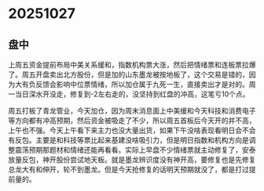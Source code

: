 # 20251027

## 盘中

上周五资金提前布局中美关系缓和，指数机构票大涨，然后把情绪票和连板票拉爆了。周五开盘卖出北方股份，但是加的山东墨龙被按地板了，这个交易是错的，因为大有负反馈会影响中位票情绪，所以加仓属于九死一生，直接卖出才是对的。周一当日深水开没走，修复到-2左右走的，没坚持到红盘的冲高，这笔亏10个点。

周五打板了青龙管业，今天加仓，因为周末消息面上中美缓和今天科技和消费电子等方向都有冲高预期，然后资金被吸走了不少，所以周五首板后今天开的并不高，上午也不强。今天上午看下来主力也没大量出货，如果下午没啥表现看明日会不会有反包。主要是和科技等票比起来基建没啥吸引力，但是明日指数和机构方向是调整震荡预期那题材和情绪还能再看看。实际上早盘不少情绪票就主动修复了，安泰放量反包，神开股份尝试地天板。就是墨龙辨识度没有神开高，要修复也是先修复总龙大有和伸开，轮不到墨龙。但是今天抢修复的话明天预期就没了，都是打过提前量的。
